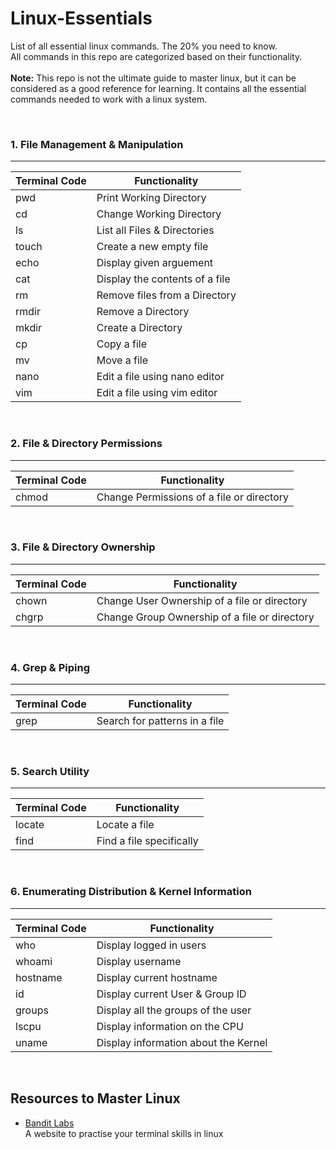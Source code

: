 # Linux-Essentials
List of all essential linux commands. The 20% you need to know. <br>
All commands in this repo are categorized based on their functionality.
<br><br>
**Note:** This repo is not the ultimate guide to master linux, but it can be considered as a good reference for learning. It contains all the essential commands needed to work with a linux system.

<br>

### 1. File Management & Manipulation
<hr>

Terminal Code  | Functionality
-------------  | -------------
pwd  | Print Working Directory
cd | Change Working Directory
ls | List all Files & Directories
touch | Create a new empty file
echo | Display given arguement
cat | Display the contents of a file
rm | Remove files from a Directory
rmdir | Remove a Directory
mkdir | Create a Directory
cp | Copy a file
mv | Move a file
nano | Edit a file using nano editor
vim | Edit a file using vim editor

<br>

### 2. File & Directory Permissions
<hr>

Terminal Code  | Functionality
-------------  | -------------
chmod  |  Change Permissions of a file or directory
 

<br>

### 3. File & Directory Ownership
<hr>

Terminal Code  | Functionality
-------------  | -------------
chown  |  Change User Ownership of a file or directory
chgrp  |  Change Group Ownership of a file or directory

<br>

### 4. Grep & Piping
<hr>

Terminal Code  | Functionality
-------------  | -------------
grep   |  Search for patterns in a file

<br>

### 5. Search Utility
<hr>

Terminal Code  | Functionality
-------------  | -------------
locate   |  Locate a file
find     |  Find a file specifically

<br>

### 6. Enumerating Distribution & Kernel Information
<hr>

Terminal Code  | Functionality
-------------  | -------------
who  |  Display logged in users
whoami  |  Display username
hostname  |  Display current hostname
id  |  Display current User & Group ID
groups  |  Display all the groups of the user
lscpu  | Display information on the CPU
uname  |  Display information about the Kernel

<br>


## Resources to Master Linux 

* [Bandit Labs](https://overthewire.org/wargames/bandit/) <br>
  A website to practise your terminal skills in linux
